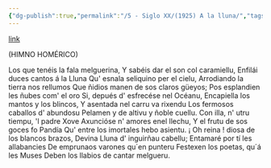 ```yaml
---
{"dg-publish":true,"permalink":"/5 - Siglo XX/(1925) A la lluna/","tags":["#Siglo_20","a1949","central","Enrique_García-Rendueles","escrito","Gijón","poema","traducción"]}
---
```


[link](https://asturies.com/cavedaynava/alalluna.txt)

(HIMNO HOMÉRICO)

Los que tenéis la fala melguerina, 
Y sabéis dar el son col caramiellu, 
Enfilái duces cantos á la Lluna 
Qu' esnala seliquino per el cielu, 
Arrodiando la tierra nos rellumos 
Que ñidios manen de sos claros güeyos; 
Pos esplandien les ñubes com' el oro 
Si, depués d' esfrecése nel Océanu, 
Encapiella los mantos y los blincos, 
Y asentada nel carru va rixendu 
Los fermosos caballos d' abundosu 
Pelamen y de altivu y ñoble cuellu.
Con illa, n' utru tiempu, 'l padre Xove 
Axuncióse n' amores enel llechu, 
Y el frutu de sos goces fo Pandía 
Qu' entre los imortales hebo asientu.
¡ Oh reina ! diosa de los blancos brazos, 
Devina Lluna d' inguirñau cabellu;
Entamaré por tí les allabancies
De emprunaos varones qu´en punteru
Festexen los poetas, qu´á les Muses
Deben los llabios de cantar melgueru.